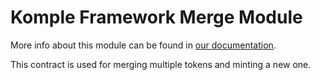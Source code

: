 # Komple Framework Merge Module

More info about this module can be found in [our documentation](https://docs.komple.io/komple-framework/modules/Merge-Module).

This contract is used for merging multiple tokens and minting a new one.

